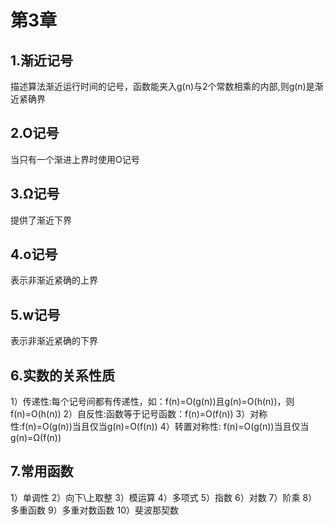 # 第3章
## 1.渐近记号
描述算法渐近运行时间的记号，函数能夹入g(n)与2个常数相乘的内部,则g(n)是渐近紧确界
## 2.O记号
当只有一个渐进上界时使用O记号
## 3.Ω记号
提供了渐近下界
## 4.o记号
表示非渐近紧确的上界
## 5.w记号
表示非渐近紧确的下界
## 6.实数的关系性质
1）传递性:每个记号间都有传递性，如：f(n)=O(g(n))且g(n)=O(h(n))，则f(n)=O(h(n))
2）自反性:函数等于记号函数：f(n)=O(f(n))
3）对称性:f(n)=O(g(n))当且仅当g(n)=O(f(n))
4）转置对称性: f(n)=O(g(n))当且仅当g(n)=Ω(f(n))
## 7.常用函数
1）单调性
2）向下\上取整
3）模运算
4）多项式
5）指数
6）对数
7）阶乘
8）多重函数
9）多重对数函数
10）斐波那契数
